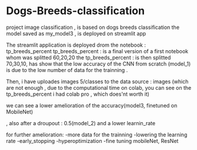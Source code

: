 # Dogs-Breeds-classification
project image classification , is based on dogs breeds classification
the model saved as my_model3 , is deployed on streamlit app


The streamlit application is deployed drom the notebook : tp_breeds_percent
tp_breeds_percent : is a final version of a first notebook whom was splitted 60,20,20
the tp_breeds_percent : is then splitted 70,30,10, has show that the low accuracy of the CNN from scratch (model_1) is due to the low number of data for the trainning .


Then, i have uploades images 5/classes to the data source : images 
(which are not enough , due to the computational time on colab, you can see on the tp_breeds_percent i had colab pro , which does'nt worth it)


we can see a lower amelioration of the accuracy(model3, finetuned on MobileNet)

, also after a droupout : 0.5(model_2) and a lower learnin_rate


for further amelioration:
-more data for the trainning
-lowering the learning rate 
-early_stopping
-hyperoptimization 
-fine tuning mobileNet, ResNet 
